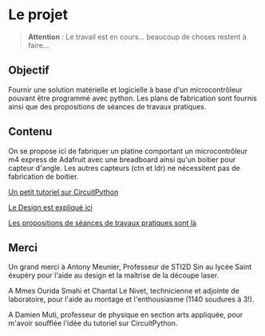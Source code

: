 # Le projet

> __Attention__ : Le travail est en cours... beaucoup de choses restent à faire...

## Objectif
Fournir une solution matérielle et logicielle à base d'un microcontrôleur pouvant être programmé avec python.
Les plans de fabrication sont fournis ainsi que des propositions de séances de travaux pratiques.

## Contenu
On se propose ici de fabriquer un platine comportant un microcontrôleur m4 express de Adafruit
avec une breadboard ainsi qu'un boitier pour capteur d'angle. Les autres capteurs (ctn et ldr) ne nécessitent pas de fabrication de boitier.

[Un petit tutoriel sur CircuitPython](https://olivier-boesch.github.io/CircuitPython-au-lycee/circuitpython)

[Le Design est expliqué ici](https://olivier-boesch.github.io/CircuitPython-au-lycee/design)

[Les propositions de séances de travaux pratiques sont là](https://olivier-boesch.github.io/CircuitPython-au-lycee/tp)

## Merci

Un grand merci à Antony Meunier, Professeur de STI2D Sin au lycée Saint éxupéry pour l'aide au design et la maîtrise de la découpe laser.

A Mmes Ourida Smahi et Chantal Le Nivet, technicienne et adjointe de laboratoire, pour l'aide au montage et l'enthousiasme (1140 soudures à 3!).

A Damien Muti, professeur de physique en section arts appliquée, pour m'avoir soufflée l'idée du tutoriel sur CircuitPython. 